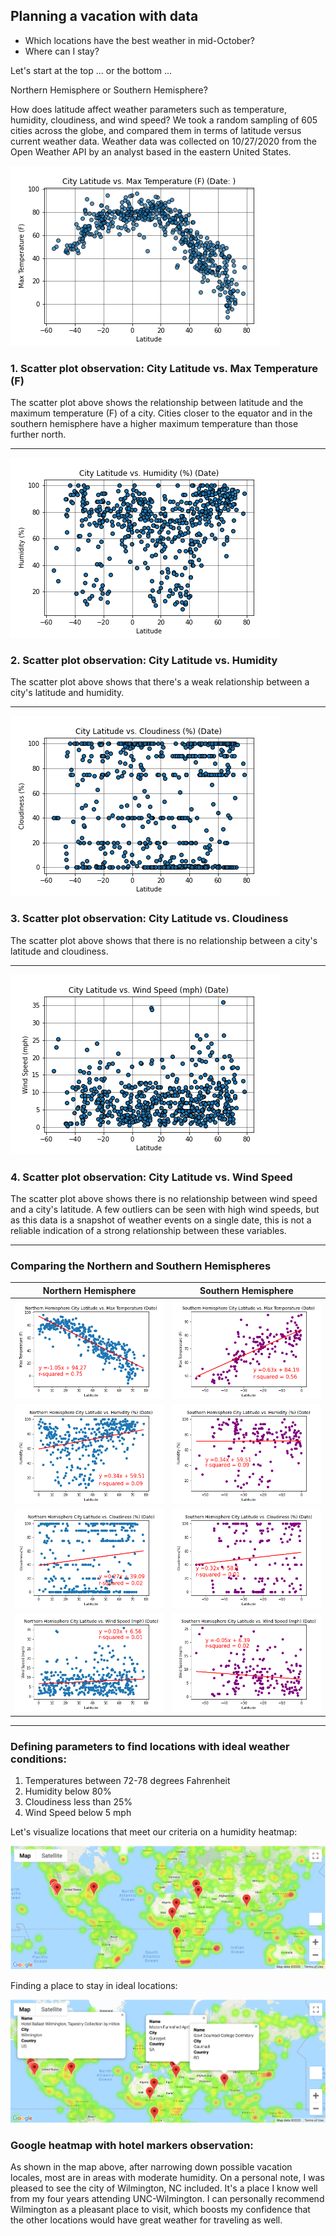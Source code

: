 ## Planning a vacation with data
* Which locations have the best weather in mid-October? 
* Where can I stay? 

Let's start at the top ... or the bottom ...

Northern Hemisphere or Southern Hemisphere? 

How does latitude affect weather parameters such as temperature, humidity, cloudiness, and wind speed? We took a random sampling of 605 cities across the globe, and compared them in terms of latitude versus current weather data. Weather data was collected on 10/27/2020 from the Open Weather API by an analyst based in the eastern United States.  

![City Latitude vs. Max Temperature (F) Scatter Plot](/WeatherPy/Images/latitudeVStemp.png)

### 1. Scatter plot observation: City Latitude vs. Max Temperature (F)

The scatter plot above shows the relationship between latitude and the maximum temperature (F) of a city. Cities closer to the equator and in the southern hemisphere have a higher maximum temperature than those further north.

---

![City Latitude vs. Humidity (%) Scatter Plot](/WeatherPy/Images/latitudeVShumidity.png)

### 2. Scatter plot observation: City Latitude vs. Humidity

The scatter plot above shows that there's a weak relationship between a city's latitude and humidity. 

---

![City Latitude vs. Cloudiness (%) Scatter Plot](/WeatherPy/Images/latitudeVScloudiness.png)

### 3. Scatter plot observation: City Latitude vs. Cloudiness

The scatter plot above shows that there is no relationship between a city's latitude and cloudiness. 

---

![City Latitude vs. Wind Speed (mph) Scatter Plot](/WeatherPy/Images/latitudeVSwindspeed.png)

### 4. Scatter plot observation: City Latitude vs. Wind Speed
The scatter plot above shows there is no relationship between wind speed and a city's latitude. A few outliers can be seen with high wind speeds, but as this data is a snapshot of weather events on a single date, this is not a reliable indication of a strong relationship between these variables. 

---
### Comparing the Northern and Southern Hemispheres

**Northern Hemisphere** | **Southern Hemisphere**
--------------------- | ---------------------
![Northern Hemisphere City Latitude vs. Max Temperature](/WeatherPy/Images/n_hemi_latitudeVStemp.png) | ![Southern Hemisphere City Latitude vs. Max Temperature](/WeatherPy/Images/s_hemi_latitudeVStemp.png)
![Northern Hemisphere City Latitude vs. Humidity (%)](/WeatherPy/Images/n_hemi_latitudeVShumidity.png) | ![Southern Hemisphere City Latitude vs. Humidity (%)](/WeatherPy/Images/s_hemi_latitudeVShumidity.png)
![Northern Hemisphere City Latitude vs. Cloudiness (%)](/WeatherPy/Images/n_hemi_latitudeVScloudiness.png) | ![Southern Hemisphere City Latitude vs. Cloudiness (%)](/WeatherPy/Images/s_hemi_latitudeVScloudiness.png) 
![Northern Hemisphere City Latitude vs. Wind Speed (mph)](/WeatherPy/Images/n_hemi_latitudeVSwindspeed.png) | ![Southern Hemisphere City Latitude vs. Wind Speed (mph)](/WeatherPy/Images/s_hemi_latitudeVSwindspeed.png)

---
### Defining parameters to find locations with ideal weather conditions: 
1. Temperatures between 72-78 degrees Fahrenheit
2. Humidity below 80%
3. Cloudiness less than 25%
4. Wind Speed below 5 mph

Let's visualize locations that meet our criteria on a humidity heatmap: 

![Humidity Heatmap with ideal locations pinpointed](/VacationPy/Images/humidity_heatmap_with_hotel_markers.png)

Finding a place to stay in ideal locations: 

![Hotel Locations pinpointed with marker info revealed](/VacationPy/Images/hotel_locations_with_marker_info.png)

### Google heatmap with hotel markers observation: 
As shown in the map above, after narrowing down possible vacation locales, most are in areas with moderate humidity. On a personal note, I was pleased to see the city of Wilmington, NC included. It's a place I know well from my four years attending UNC-Wilmington. I can personally recommend Wilmington as a pleasant place to visit, which boosts my confidence that the other locations would have great weather for traveling as well. 